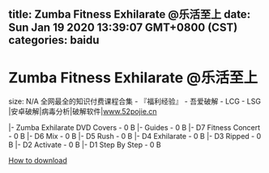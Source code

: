 
title: Zumba Fitness Exhilarate @乐活至上
date: Sun Jan 19 2020 13:39:07 GMT+0800 (CST)    
categories: baidu
---

# Zumba Fitness Exhilarate @乐活至上
size: N/A
 全网最全的知识付费课程合集 - 『福利经验』 - 吾爱破解 - LCG - LSG |安卓破解|病毒分析|破解软件|www.52pojie.cn
 
|- Zumba Exhilarate DVD Covers - 0 B
|- Guides - 0 B
|- D7 Fitness Concert - 0 B
|- D6 Mix - 0 B
|- D5 Rush - 0 B
|- D4 Exhilarate - 0 B
|- D3 Ripped - 0 B
|- D2 Activate - 0 B
|- D1 Step By Step - 0 B

[How to download](https://bpcam.bemobtrk.com/go/2ceec3aa-1ca2-46d6-b9ff-aaa5c184517c?jno=4586)